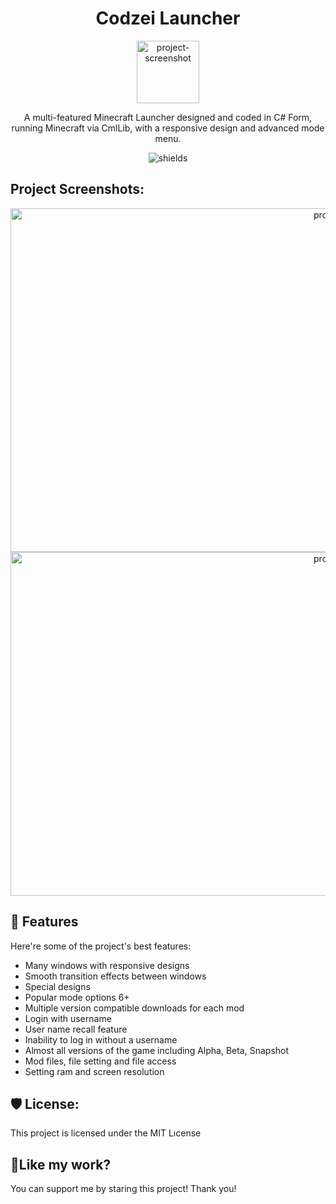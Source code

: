 <h1 align="center" id="title">Codzei Launcher</h1>

<p align="center">  
<img src="https://r.resimlink.com/VRaXYrpZke.png" alt="project-screenshot" width="100">
</p>


<p align="center" <p id="description">A multi-featured Minecraft Launcher designed and coded in C# Form, running Minecraft via CmlLib, with a responsive design and advanced mode menu.</p>

<p align="center"><img src="https://img.shields.io/twitter/url?url=https%3A%2F%2Ftwitter.com%2Fat4soyy" alt="shields"></p>

<h2>Project Screenshots:</h2>

<p align="center">
<img src="https://r.resimlink.com/Pw-AnObJ.png" alt="project-screenshot" width="1080" height="550">
<img src="https://r.resimlink.com/iwgTRnv.png" alt="project-screenshot" width="1080" height="550">
</p>

<h2>🧐 Features</h2>

Here're some of the project's best features:

*   Many windows with responsive designs
*   Smooth transition effects between windows
*   Special designs
*   Popular mode options 6+
*   Multiple version compatible downloads for each mod
*   Login with username
*   User name recall feature
*   Inability to log in without a username
*   Almost all versions of the game including Alpha, Beta, Snapshot
*   Mod files, file setting and file access
*   Setting ram and screen resolution

<h2>🛡️ License:</h2>

This project is licensed under the MIT Lıcense

<h2>💖Like my work?</h2>

You can support me by staring this project! Thank you!
